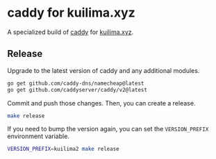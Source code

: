 # caddy for kuilima.xyz

A specialized build of [caddy](https://github.com/caddyserver/caddy) for [kuilima.xyz](https://github.com/kuilima-xyz).

## Release

Upgrade to the latest version of caddy and any additional modules.

```bash
go get github.com/caddy-dns/namecheap@latest
go get github.com/caddyserver/caddy/v2@latest
```

Commit and push those changes. Then, you can create a release.

```bash
make release
```

If you need to bump the version again, you can set the `VERSION_PREFIX` environment variable.

```bash
VERSION_PREFIX=kuilima2 make release
```
